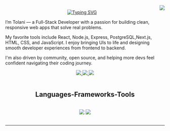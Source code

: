 <img align='right' src='https://visitor-badge.laobi.icu/badge?page_id=tolaxxi.tolaxxi)'>

<div align='center'>

<a href="https://x.com/codesbytola"><img src="https://readme-typing-svg.demolab.com?font=Fira+Code&size=50&pause=1000&color=000000&background=FFFFFF&center=true&width=2030&height=640&lines=+Hey+there+I'm+Tolani;+Full-Stack+Developer++%7C+UI+Enthusiast++%7C+Code+Craftsman+;I+build+clean%2C+scalable+web+apps+from+front+to+back.;%F0%9F%92%BC+Open+to+opportunities+%E2%80%94+let%E2%80%99s+connect+and+create+impact." alt="Typing SVG" /></a>

</div>

<div align ='left'>

I’m Tolani — a Full-Stack Developer with a passion for building clean, responsive web apps that solve real problems.

My favorite tools include React, Node.js, Express, PostgreSQL,Next.js, HTML, CSS, and JavaScript. I enjoy bringing UIs to life and designing smooth developer experiences from frontend to backend.

I'm also driven by community, open source, and helping more devs feel confident navigating their coding journey.

</div>

<div align ='center'>
  <a href="mailto:omotolanionajoko@gmail.com" target='blank'>
  <img src ="https://img.shields.io/badge/Gmail-D14836?style=for-the-badge&logo=gmail&logoColor=white">
  </a>

  <a href="https://x.com/codesbytola" target='blank'>
  <img src ="https://img.shields.io/badge/X-000000?style=for-the-badge&logo=x&logoColor=white">
  </a>
  <a href="https://www.linkedin.com/in/omotolani-onajoko-641551364/" target='blank'>
  <img src ="https://img.shields.io/badge/LinkedIn-0077B5?style=for-the-badge&logo=linkedin&logoColor=white">
  </a>
</div>
<br/>
<h2 align="center">Languages-Frameworks-Tools</h2>
<br/>
<div align="center">
    <img src="https://skillicons.dev/icons?i=react,html,css,vscode,github,tailwind,git,bash" />
    <img src="https://skillicons.dev/icons?i=nodejs,javascript,typescript,express,firebase,nextjs,postgresql,aws,jest" /><br>
</div>

<br/>
<hr/>

